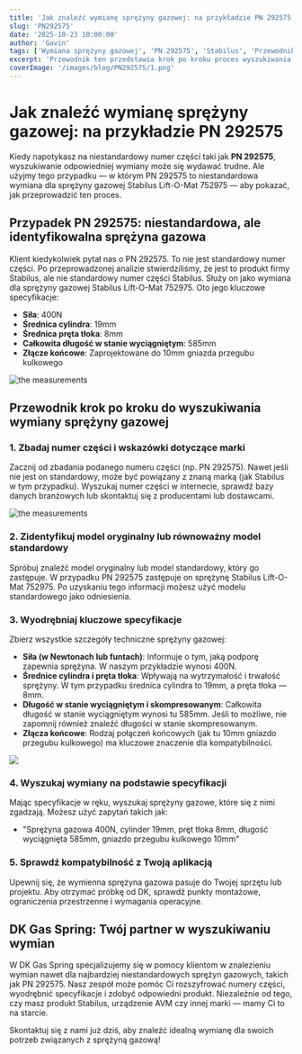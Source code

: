```yaml
---
title: 'Jak znaleźć wymianę sprężyny gazowej: na przykładzie PN 292575'
slug: 'PN292575'
date: '2025-10-23 10:00:00'
author: 'Gavin'
tags: ['Wymiana sprężyny gazowej', 'PN 292575', 'Stabilus', 'Przewodnik', 'Specyfikacje sprężyny gazowej']
excerpt: 'Przewodnik ten przedstawia krok po kroku proces wyszukiwania wymiany sprężyny gazowej, przy użyciu niestandardowego numeru części PN 292575 jako przykładu. Dowiedz się, jak identyfikować modele oryginalne, wyodrębniać kluczowe specyfikacje i zapewnić kompatybilność z Twoimi potrzebami dotyczącymi wymiany.'
coverImage: '/images/blog/PN292575/1.png'
---
```




# Jak znaleźć wymianę sprężyny gazowej: na przykładzie PN 292575

Kiedy napotykasz na niestandardowy numer części taki jak **PN 292575**, wyszukiwanie odpowiedniej wymiany może się wydawać trudne. Ale użyjmy tego przypadku — w którym PN 292575 to niestandardowa wymiana dla sprężyny gazowej Stabilus Lift-O-Mat 752975 — aby pokazać, jak przeprowadzić ten proces.


## Przypadek PN 292575: niestandardowa, ale identyfikowalna sprężyna gazowa

Klient kiedykolwiek pytał nas o PN 292575. To nie jest standardowy numer części. Po przeprowadzonej analizie stwierdziliśmy, że jest to produkt firmy Stabilus, ale nie standardowy numer części Stabilus. Służy on jako wymiana dla sprężyny gazowej Stabilus Lift-O-Mat 752975. Oto jego kluczowe specyfikacje:

- **Siła**: 400N
- **Średnica cylindra**: 19mm
- **Średnica pręta tłoka**: 8mm
- **Całkowita długość w stanie wyciągniętym**: 585mm
- **Złącze końcowe**: Zaprojektowane do 10mm gniazda przegubu kulkowego

![the measurements](/images/blog/PN292575/1.png)


## Przewodnik krok po kroku do wyszukiwania wymiany sprężyny gazowej

### 1. Zbadaj numer części i wskazówki dotyczące marki

Zacznij od zbadania podanego numeru części (np. PN 292575). Nawet jeśli nie jest on standardowy, może być powiązany z znaną marką (jak Stabilus w tym przypadku). Wyszukaj numer części w internecie, sprawdź bazy danych branżowych lub skontaktuj się z producentami lub dostawcami.

![the measurements](/images/blog/replacement-gas-spring/2.png)

### 2. Zidentyfikuj model oryginalny lub równoważny model standardowy

Spróbuj znaleźć model oryginalny lub model standardowy, który go zastępuje. W przypadku PN 292575 zastępuje on sprężynę Stabilus Lift-O-Mat 752975. Po uzyskaniu tego informacji możesz użyć modelu standardowego jako odniesienia.

### 3. Wyodrębniaj kluczowe specyfikacje

Zbierz wszystkie szczegóły techniczne sprężyny gazowej:

- **Siła (w Newtonach lub funtach)**: Informuje o tym, jaką podporę zapewnia sprężyna. W naszym przykładzie wynosi 400N.
- **Średnice cylindra i pręta tłoka**: Wpływają na wytrzymałość i trwałość sprężyny. W tym przypadku średnica cylindra to 19mm, a pręta tłoka — 8mm.
- **Długość w stanie wyciągniętym i skompresowanym**: Całkowita długość w stanie wyciągniętym wynosi tu 585mm. Jeśli to możliwe, nie zapomnij również znaleźć długości w stanie skompresowanym.
- **Złącza końcowe**: Rodzaj połączeń końcowych (jak tu 10mm gniazdo przegubu kulkowego) ma kluczowe znaczenie dla kompatybilności.

![](/images/products_page/gas_spring_replacement.png)

### 4. Wyszukaj wymiany na podstawie specyfikacji

Mając specyfikacje w ręku, wyszukaj sprężyny gazowe, które się z nimi zgadzają. Możesz użyć zapytań takich jak:

- "Sprężyna gazowa 400N, cylinder 19mm, pręt tłoka 8mm, długość wyciągnięta 585mm, gniazdo przegubu kulkowego 10mm"

### 5. Sprawdź kompatybilność z Twoją aplikacją

Upewnij się, że wymienna sprężyna gazowa pasuje do Twojej sprzętu lub projektu. Aby otrzymać próbkę od DK, sprawdź punkty montażowe, ograniczenia przestrzenne i wymagania operacyjne.


## DK Gas Spring: Twój partner w wyszukiwaniu wymian

W DK Gas Spring specjalizujemy się w pomocy klientom w znalezieniu wymian nawet dla najbardziej niestandardowych sprężyn gazowych, takich jak PN 292575. Nasz zespół może pomóc Ci rozszyfrować numery części, wyodrębnić specyfikacje i zdobyć odpowiedni produkt. Niezależnie od tego, czy masz produkt Stabilus, urządzenie AVM czy innej marki — mamy Ci to na starcie.

Skontaktuj się z nami już dziś, aby znaleźć idealną wymianę dla swoich potrzeb związanych z sprężyną gazową!
